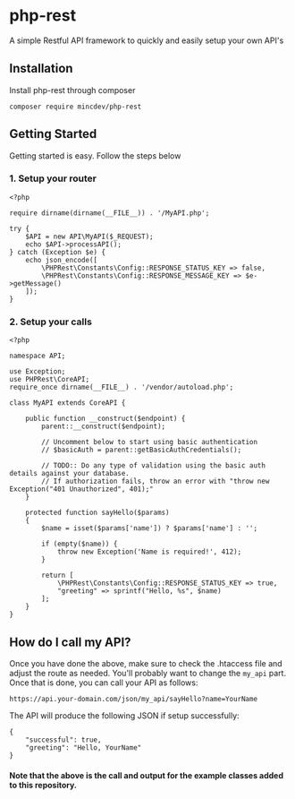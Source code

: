 # php-rest
A simple Restful API framework to quickly and easily setup your own API's

## Installation

Install php-rest through composer
```
composer require mincdev/php-rest
```

## Getting Started

Getting started is easy. Follow the steps below

### 1. Setup your router

```
<?php

require dirname(dirname(__FILE__)) . '/MyAPI.php';

try {
    $API = new API\MyAPI($_REQUEST);
    echo $API->processAPI();
} catch (Exception $e) {
    echo json_encode([
        \PHPRest\Constants\Config::RESPONSE_STATUS_KEY => false, 
        \PHPRest\Constants\Config::RESPONSE_MESSAGE_KEY => $e->getMessage()
    ]);
}
```

### 2. Setup your calls

```
<?php

namespace API;

use Exception;
use PHPRest\CoreAPI;
require_once dirname(__FILE__) . '/vendor/autoload.php';

class MyAPI extends CoreAPI {
    
    public function __construct($endpoint) {
        parent::__construct($endpoint);
        
        // Uncomment below to start using basic authentication
        // $basicAuth = parent::getBasicAuthCredentials();

        // TODO:: Do any type of validation using the basic auth details against your database. 
        // If authorization fails, throw an error with "throw new Exception("401 Unauthorized", 401);"
    }
    
    protected function sayHello($params) 
    {
        $name = isset($params['name']) ? $params['name'] : '';

        if (empty($name)) {
            throw new Exception('Name is required!', 412);
        }

        return [
            \PHPRest\Constants\Config::RESPONSE_STATUS_KEY => true,
            "greeting" => sprintf("Hello, %s", $name)
        ];
    }
}
```

## How do I call my API?

Once you have done the above, make sure to check the .htaccess file and adjust the route as needed. You'll probably want to change the `my_api` part. 
Once that is done, you can call your API as follows:

```
https://api.your-domain.com/json/my_api/sayHello?name=YourName
```

The API will produce the following JSON if setup successfully:

```
{
    "successful": true,
    "greeting": "Hello, YourName"
}
```

#### Note that the above is the call and output for the example classes added to this repository.

